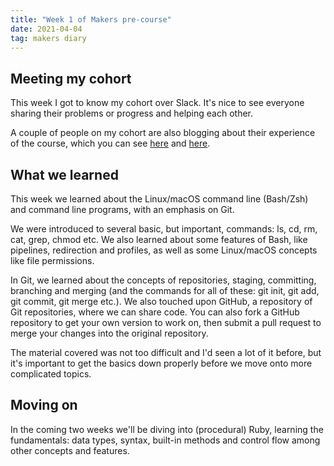 ```yaml
---
title: "Week 1 of Makers pre-course"
date: 2021-04-04
tag: makers diary
---
```


## Meeting my cohort

This week I got to know my cohort over Slack. It's nice to see everyone sharing their problems or progress and helping each other.

A couple of people on my cohort are also blogging about their experience of the course, which you can see [here](https://jennylouisebell.medium.com/nerd-for-life-starting-my-coding-journey-689e722b0789) and [here](https://jonny-kelly.medium.com/from-management-to-maker-reshaping-my-career-into-software-development-e2ec4aae1167).

## What we learned

This week we learned about the Linux/macOS command line (Bash/Zsh) and command line programs, with an emphasis on Git.

We were introduced to several basic, but important, commands: ls, cd, rm, cat, grep, chmod etc. We also learned about some features of Bash, like pipelines, redirection and profiles, as well as some Linux/macOS concepts like file permissions.

In Git, we learned about the concepts of repositories, staging, committing, branching and merging (and the commands for all of these: git init, git add, git commit, git merge etc.). We also touched upon GitHub, a repository of Git repositories, where we can share code. You can also fork a GitHub repository to get your own version to work on, then submit a pull request to merge your changes into the original repository.

The material covered was not too difficult and I'd seen a lot of it before, but it's important to get the basics down properly before we move onto more complicated topics.

## Moving on

In the coming two weeks we'll be diving into (procedural) Ruby, learning the fundamentals: data types, syntax, built-in methods and control flow among other concepts and features.